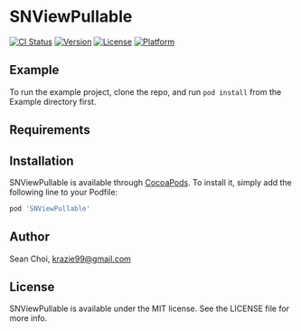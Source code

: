 # SNViewPullable

[![CI Status](https://img.shields.io/travis/sean.ho/SNViewPullable.svg?style=flat)](https://travis-ci.org/sean.ho/SNViewPullable)
[![Version](https://img.shields.io/cocoapods/v/SNViewPullable.svg?style=flat)](https://cocoapods.org/pods/SNViewPullable)
[![License](https://img.shields.io/cocoapods/l/SNViewPullable.svg?style=flat)](https://cocoapods.org/pods/SNViewPullable)
[![Platform](https://img.shields.io/cocoapods/p/SNViewPullable.svg?style=flat)](https://cocoapods.org/pods/SNViewPullable)

## Example

To run the example project, clone the repo, and run `pod install` from the Example directory first.

## Requirements

## Installation

SNViewPullable is available through [CocoaPods](https://cocoapods.org). To install
it, simply add the following line to your Podfile:

```ruby
pod 'SNViewPullable'
```

## Author

Sean Choi, krazie99@gmail.com

## License

SNViewPullable is available under the MIT license. See the LICENSE file for more info.
